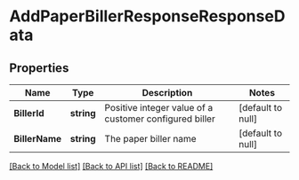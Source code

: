 # AddPaperBillerResponseResponseData

## Properties
Name | Type | Description | Notes
------------ | ------------- | ------------- | -------------
**BillerId** | **string** | Positive integer value of a customer configured biller | [default to null]
**BillerName** | **string** | The paper biller name | [default to null]

[[Back to Model list]](../README.md#documentation-for-models) [[Back to API list]](../README.md#documentation-for-api-endpoints) [[Back to README]](../README.md)

